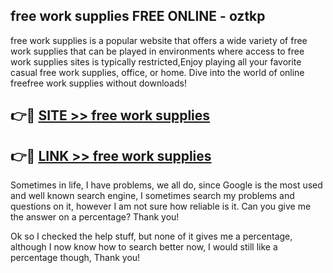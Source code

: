 ## free work supplies FREE ONLINE - oztkp

free work supplies is a popular website that offers a wide variety of free work supplies that can be played in environments where access to free work supplies sites is typically restricted,Enjoy playing all your favorite casual free work supplies, office, or home. Dive into the world of online freefree work supplies without downloads!

## 👉🔴 [SITE >> free work supplies](http://news.freeplayer.one?title=free_work_supplies&ref=FRRE)

## 👉🔴 [LINK >> free work supplies](http://news.freeplayer.one?title=free_work_supplies&ref=FREE)

Sometimes in life, I have problems, we all do, since Google is the most used and well known search engine, I sometimes search my problems and questions on it, however I am not sure how reliable is it. Can you give me the answer on a percentage? Thank you!

Ok so I checked the help stuff, but none of it gives me a percentage, although I now know how to search better now, I would still like a percentage though, Thank you!